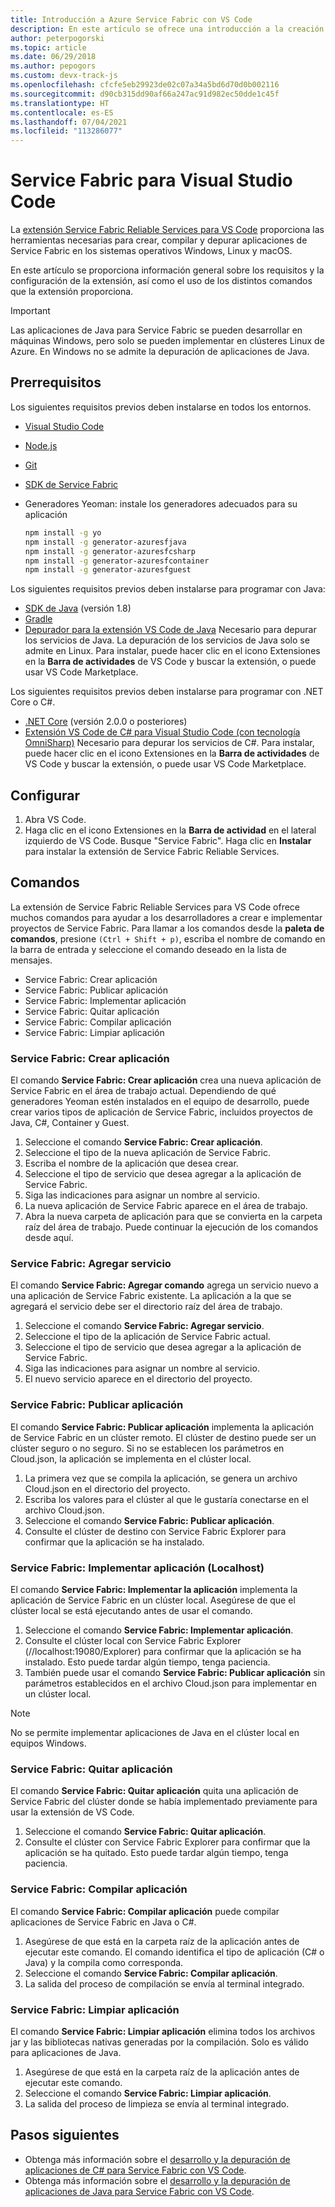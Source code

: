 ```yaml
---
title: Introducción a Azure Service Fabric con VS Code
description: En este artículo se ofrece una introducción a la creación de aplicaciones de Service Fabric mediante Visual Studio Code.
author: peterpogorski
ms.topic: article
ms.date: 06/29/2018
ms.author: pepogors
ms.custom: devx-track-js
ms.openlocfilehash: cfcfe5eb29923de02c07a34a5bd6d70d0b002116
ms.sourcegitcommit: d90cb315dd90af66a247ac91d982ec50dde1c45f
ms.translationtype: HT
ms.contentlocale: es-ES
ms.lasthandoff: 07/04/2021
ms.locfileid: "113286077"
---
```

# <a name="service-fabric-for-visual-studio-code"></a>Service Fabric para Visual Studio Code

La [extensión Service Fabric Reliable Services para VS Code](https://marketplace.visualstudio.com/items?itemName=ms-azuretools.vscode-service-fabric-reliable-services) proporciona las herramientas necesarias para crear, compilar y depurar aplicaciones de Service Fabric en los sistemas operativos Windows, Linux y macOS.

En este artículo se proporciona información general sobre los requisitos y la configuración de la extensión, así como el uso de los distintos comandos que la extensión proporciona. 

> [!IMPORTANT]
> Las aplicaciones de Java para Service Fabric se pueden desarrollar en máquinas Windows, pero solo se pueden implementar en clústeres Linux de Azure. En Windows no se admite la depuración de aplicaciones de Java.

## <a name="prerequisites"></a>Prerrequisitos

Los siguientes requisitos previos deben instalarse en todos los entornos.

* [Visual Studio Code](https://code.visualstudio.com/)
* [Node.js](https://nodejs.org/)
* [Git](https://git-scm.com/)
* [SDK de Service Fabric](./service-fabric-get-started.md)
* Generadores Yeoman: instale los generadores adecuados para su aplicación

   ```sh
   npm install -g yo
   npm install -g generator-azuresfjava
   npm install -g generator-azuresfcsharp
   npm install -g generator-azuresfcontainer
   npm install -g generator-azuresfguest
   ```

Los siguientes requisitos previos deben instalarse para programar con Java:

* [SDK de Java](/azure/developer/java/fundamentals/java-support-on-azure) (versión 1.8)
* [Gradle](https://gradle.org/install/)
* [Depurador para la extensión VS Code de Java](https://marketplace.visualstudio.com/items?itemName=vscjava.vscode-java-debug) Necesario para depurar los servicios de Java. La depuración de los servicios de Java solo se admite en Linux. Para instalar, puede hacer clic en el icono Extensiones en la **Barra de actividades** de VS Code y buscar la extensión, o puede usar VS Code Marketplace.

Los siguientes requisitos previos deben instalarse para programar con .NET Core o C#.

* [.NET Core](https://dotnet.microsoft.com/download) (versión 2.0.0 o posteriores)
* [Extensión VS Code de C# para Visual Studio Code (con tecnología OmniSharp)](https://marketplace.visualstudio.com/items?itemName=ms-dotnettools.csharp) Necesario para depurar los servicios de C#. Para instalar, puede hacer clic en el icono Extensiones en la **Barra de actividades** de VS Code y buscar la extensión, o puede usar VS Code Marketplace.

## <a name="setup"></a>Configurar

1. Abra VS Code.
2. Haga clic en el icono Extensiones en la **Barra de actividad** en el lateral izquierdo de VS Code. Busque "Service Fabric". Haga clic en **Instalar** para instalar la extensión de Service Fabric Reliable Services.

## <a name="commands"></a>Comandos
La extensión de Service Fabric Reliable Services para VS Code ofrece muchos comandos para ayudar a los desarrolladores a crear e implementar proyectos de Service Fabric. Para llamar a los comandos desde la **paleta de comandos**, presione `(Ctrl + Shift + p)`, escriba el nombre de comando en la barra de entrada y seleccione el comando deseado en la lista de mensajes. 

* Service Fabric: Crear aplicación 
* Service Fabric: Publicar aplicación 
* Service Fabric: Implementar aplicación 
* Service Fabric: Quitar aplicación  
* Service Fabric: Compilar aplicación 
* Service Fabric: Limpiar aplicación 

### <a name="service-fabric-create-application"></a>Service Fabric: Crear aplicación

El comando **Service Fabric: Crear aplicación** crea una nueva aplicación de Service Fabric en el área de trabajo actual. Dependiendo de qué generadores Yeoman estén instalados en el equipo de desarrollo, puede crear varios tipos de aplicación de Service Fabric, incluidos proyectos de Java, C#, Container y Guest. 

1.  Seleccione el comando **Service Fabric: Crear aplicación**.
2.  Seleccione el tipo de la nueva aplicación de Service Fabric. 
3.  Escriba el nombre de la aplicación que desea crear.
3.  Seleccione el tipo de servicio que desea agregar a la aplicación de Service Fabric. 
4.  Siga las indicaciones para asignar un nombre al servicio. 
5.  La nueva aplicación de Service Fabric aparece en el área de trabajo.
6.  Abra la nueva carpeta de aplicación para que se convierta en la carpeta raíz del área de trabajo. Puede continuar la ejecución de los comandos desde aquí.

### <a name="service-fabric-add-service"></a>Service Fabric: Agregar servicio
El comando **Service Fabric: Agregar comando** agrega un servicio nuevo a una aplicación de Service Fabric existente. La aplicación a la que se agregará el servicio debe ser el directorio raíz del área de trabajo. 

1.  Seleccione el comando **Service Fabric: Agregar servicio**.
2.  Seleccione el tipo de la aplicación de Service Fabric actual. 
3.  Seleccione el tipo de servicio que desea agregar a la aplicación de Service Fabric. 
4.  Siga las indicaciones para asignar un nombre al servicio. 
5.  El nuevo servicio aparece en el directorio del proyecto. 

### <a name="service-fabric-publish-application"></a>Service Fabric: Publicar aplicación
El comando **Service Fabric: Publicar aplicación** implementa la aplicación de Service Fabric en un clúster remoto. El clúster de destino puede ser un clúster seguro o no seguro. Si no se establecen los parámetros en Cloud.json, la aplicación se implementa en el clúster local.

1.  La primera vez que se compila la aplicación, se genera un archivo Cloud.json en el directorio del proyecto.
2.  Escriba los valores para el clúster al que le gustaría conectarse en el archivo Cloud.json.
3.  Seleccione el comando **Service Fabric: Publicar aplicación**.
4.  Consulte el clúster de destino con Service Fabric Explorer para confirmar que la aplicación se ha instalado. 

### <a name="service-fabric-deploy-application-localhost"></a>Service Fabric: Implementar aplicación (Localhost)
El comando **Service Fabric: Implementar la aplicación** implementa la aplicación de Service Fabric en un clúster local. Asegúrese de que el clúster local se está ejecutando antes de usar el comando. 

1. Seleccione el comando **Service Fabric: Implementar aplicación**.
2. Consulte el clúster local con Service Fabric Explorer (\//localhost:19080/Explorer) para confirmar que la aplicación se ha instalado. Esto puede tardar algún tiempo, tenga paciencia.
3. También puede usar el comando **Service Fabric: Publicar aplicación** sin parámetros establecidos en el archivo Cloud.json para implementar en un clúster local.

> [!NOTE]
> No se permite implementar aplicaciones de Java en el clúster local en equipos Windows.

### <a name="service-fabric-remove-application"></a>Service Fabric: Quitar aplicación
El comando **Service Fabric: Quitar aplicación** quita una aplicación de Service Fabric del clúster donde se había implementado previamente para usar la extensión de VS Code. 

1.  Seleccione el comando **Service Fabric: Quitar aplicación**.
2.  Consulte el clúster con Service Fabric Explorer para confirmar que la aplicación se ha quitado. Esto puede tardar algún tiempo, tenga paciencia.

### <a name="service-fabric-build-application"></a>Service Fabric: Compilar aplicación
El comando **Service Fabric: Compilar aplicación** puede compilar aplicaciones de Service Fabric en Java o C#. 

1.  Asegúrese de que está en la carpeta raíz de la aplicación antes de ejecutar este comando. El comando identifica el tipo de aplicación (C# o Java) y la compila como corresponda.
2.  Seleccione el comando **Service Fabric: Compilar aplicación**.
3.  La salida del proceso de compilación se envía al terminal integrado.

### <a name="service-fabric-clean-application"></a>Service Fabric: Limpiar aplicación
El comando **Service Fabric: Limpiar aplicación** elimina todos los archivos jar y las bibliotecas nativas generadas por la compilación. Solo es válido para aplicaciones de Java. 

1.  Asegúrese de que está en la carpeta raíz de la aplicación antes de ejecutar este comando. 
2.  Seleccione el comando **Service Fabric: Limpiar aplicación**.
3.  La salida del proceso de limpieza se envía al terminal integrado.

## <a name="next-steps"></a>Pasos siguientes

* Obtenga más información sobre el [desarrollo y la depuración de aplicaciones de C# para Service Fabric con VS Code](./service-fabric-develop-csharp-applications-with-vs-code.md).
* Obtenga más información sobre el [desarrollo y la depuración de aplicaciones de Java para Service Fabric con VS Code](./service-fabric-develop-java-applications-with-vs-code.md).